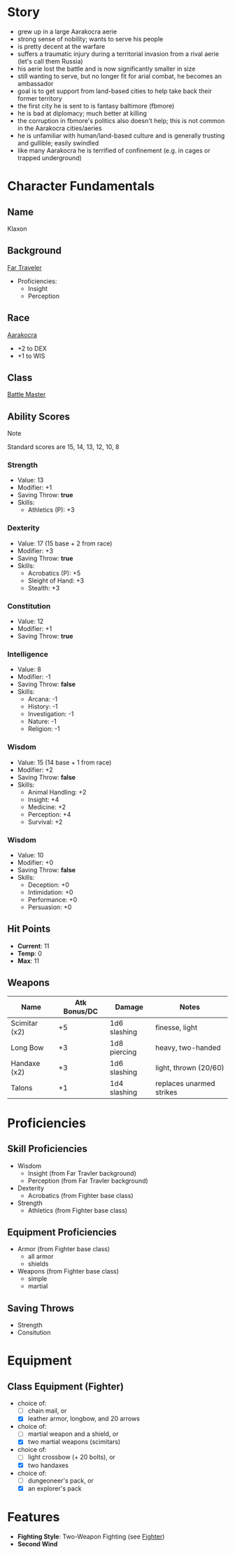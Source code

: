 
# Story

- grew up in a large Aarakocra aerie
- strong sense of nobility; wants to serve his people
- is pretty decent at the warfare
- suffers a traumatic injury during a territorial invasion from a rival aerie (let's call them Russia)
- his aerie lost the battle and is now significantly smaller in size
- still wanting to serve, but no longer fit for arial combat, he becomes an ambassador
- goal is to get support from land-based cities to help take back their former territory
- the first city he is sent to is fantasy baltimore (fbmore)
- he is bad at diplomacy; much better at killing
- the corruption in fbmore's politics also doesn't help; this is not common in the Aarakocra cities/aeries
- he is unfamiliar with human/land-based culture and is generally trusting and gullible; easily swindled
- like many Aarakocra he is terrified of confinement (e.g. in cages or trapped underground)

# Character Fundamentals

## Name
Klaxon

## Background

[Far Traveler](../concepts/backgrounds.md)

- Proficiencies:
    - Insight
    - Perception

## Race
[Aarakocra](../races/aarakocra.md)

- +2 to DEX
- +1 to WIS

## Class
[Battle Master](../classes/battlemaster.md)

## Ability Scores

> [!NOTE]
> Standard scores are 15, 14, 13, 12, 10, 8

### Strength
- Value: 13
- Modifier: +1
- Saving Throw: **true**
- Skills:
    - Athletics (P): +3

### Dexterity
- Value: 17 (15 base + 2 from race)
- Modifier: +3
- Saving Throw: **true**
- Skills:
    - Acrobatics (P): +5
    - Sleight of Hand: +3
    - Stealth: +3
 
### Constitution
- Value: 12
- Modifier: +1
- Saving Throw: **true**

### Intelligence
- Value: 8
- Modifier: -1
- Saving Throw: **false**
- Skills:
    - Arcana: -1
    - History: -1
    - Investigation: -1
    - Nature: -1
    - Religion: -1

### Wisdom
- Value: 15 (14 base + 1 from race)
- Modifier: +2
- Saving Throw: **false**
- Skills:
    - Animal Handling: +2
    - Insight: +4
    - Medicine: +2
    - Perception: +4
    - Survival: +2

### Wisdom
- Value: 10
- Modifier: +0
- Saving Throw: **false**
- Skills:
    - Deception: +0
    - Intimidation: +0
    - Performance: +0
    - Persuasion: +0

## Hit Points

- **Current**: 11
- **Temp**: 0
- **Max**: 11

## Weapons

| Name          | Atk Bonus/DC | Damage       | Notes                    |
| ------------- | ------------ | ------------ | ------------------------ |
| Scimitar (x2) | +5           | 1d6 slashing | finesse, light           |
| Long Bow      | +3           | 1d8 piercing | heavy, two-handed        |
| Handaxe (x2)  | +3           | 1d6 slashing | light, thrown (20/60)    |
| Talons        | +1           | 1d4 slashing | replaces unarmed strikes |


# Proficiencies



## Skill Proficiencies

- Wisdom
    - Insight (from Far Travler background)
    - Perception (from Far Travler background)
- Dexterity
    - Acrobatics (from Fighter base class)
- Strength
    - Athletics (from Fighter base class)

## Equipment Proficiencies

- Armor (from Fighter base class)
    - all armor
    - shields
- Weapons (from Fighter base class)
    - simple
    - martial

## Saving Throws

- Strength
- Consitution

# Equipment

## Class Equipment (Fighter)

 - choice of:
     - [ ] chain mail, or
     - [x] leather armor, longbow, and 20 arrows
 - choice of:
    - [ ] martial weapon and a shield, or
    - [x] two martial weapons (scimitars)
 - choice of:
    - [ ] light crossbow (+ 20 bolts), or
    - [x] two handaxes
 - choice of:
    - [ ] dungeoneer's pack, or
    - [x] an explorer's pack

# Features

 - **Fighting Style**: Two-Weapon Fighting (see [Fighter](../classes/fighter.md))
 - **Second Wind**
 
 
